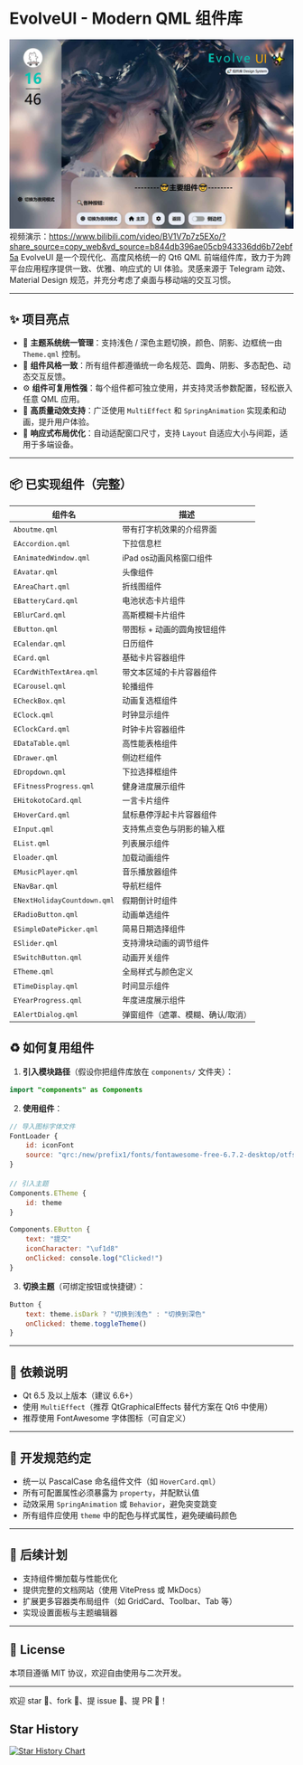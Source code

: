 # EvolveUI - Modern QML 组件库

![EvolveUI Demo](./1.jpg)
视频演示：https://www.bilibili.com/video/BV1V7p7z5EXo/?share_source=copy_web&vd_source=b844db396ae05cb943336dd6b72ebf5a
EvolveUI 是一个现代化、高度风格统一的 Qt6 QML 前端组件库，致力于为跨平台应用程序提供一致、优雅、响应式的 UI 体验。灵感来源于 Telegram 动效、Material Design 规范，并充分考虑了桌面与移动端的交互习惯。

---

## ✨ 项目亮点

- 🔧 **主题系统统一管理**：支持浅色 / 深色主题切换，颜色、阴影、边框统一由 `Theme.qml` 控制。  
- 🎨 **组件风格一致**：所有组件都遵循统一命名规范、圆角、阴影、多态配色、动态交互反馈。  
- ⚙️ **组件可复用性强**：每个组件都可独立使用，并支持灵活参数配置，轻松嵌入任意 QML 应用。  
- 🎯 **高质量动效支持**：广泛使用 `MultiEffect` 和 `SpringAnimation` 实现柔和动画，提升用户体验。  
- 📐 **响应式布局优化**：自动适配窗口尺寸，支持 `Layout` 自适应大小与间距，适用于多端设备。  

---

## 📦 已实现组件（完整）

| 组件名                | 描述                                   |
|-----------------------|----------------------------------------|
| `Aboutme.qml`          | 带有打字机效果的介绍界面                |
| `EAccordion.qml`       | 下拉信息栏                             |
| `EAnimatedWindow.qml`  | iPad os动画风格窗口组件                 |
| `EAvatar.qml`          | 头像组件                               |
| `EAreaChart.qml`       | 折线图组件                              |
| `EBatteryCard.qml`     | 电池状态卡片组件                        |
| `EBlurCard.qml`        | 高斯模糊卡片组件                        |
| `EButton.qml`          | 带图标 + 动画的圆角按钮组件              |
| `ECalendar.qml`        | 日历组件                                |
| `ECard.qml`            | 基础卡片容器组件                        |
| `ECardWithTextArea.qml`| 带文本区域的卡片容器组件                |
| `ECarousel.qml`        | 轮播组件                                |
| `ECheckBox.qml`        | 动画复选框组件                          |
| `EClock.qml`           | 时钟显示组件                            |
| `EClockCard.qml`       | 时钟卡片容器组件                        |
| `EDataTable.qml`       | 高性能表格组件                           |
| `EDrawer.qml`          | 侧边栏组件                              |
| `EDropdown.qml`        | 下拉选择框组件                           |
| `EFitnessProgress.qml` | 健身进度展示组件                        |
| `EHitokotoCard.qml`    | 一言卡片组件                            |
| `EHoverCard.qml`       | 鼠标悬停浮起卡片容器组件                |
| `EInput.qml`           | 支持焦点变色与阴影的输入框              |
| `EList.qml`            | 列表展示组件                            |
| `Eloader.qml`           | 加载动画组件                  |
| `EMusicPlayer.qml`     | 音乐播放器组件                          |
| `ENavBar.qml`          | 导航栏组件                              |
| `ENextHolidayCountdown.qml` | 假期倒计时组件                   |
| `ERadioButton.qml`     | 动画单选组件                            |
| `ESimpleDatePicker.qml`| 简易日期选择组件                        |
| `ESlider.qml`          | 支持滑块动画的调节组件                  |
| `ESwitchButton.qml`    | 动画开关组件                            |
| `ETheme.qml`           | 全局样式与颜色定义                      |
| `ETimeDisplay.qml`     | 时间显示组件                            |
| `EYearProgress.qml`    | 年度进度展示组件                        |
| `EAlertDialog.qml`     | 弹窗组件（遮罩、模糊、确认/取消）       |


## ♻️ 如何复用组件

1. **引入模块路径**（假设你把组件库放在 `components/` 文件夹）：

```qml
import "components" as Components
````

2. **使用组件**：

```qml
// 导入图标字体文件
FontLoader {
    id: iconFont
    source: "qrc:/new/prefix1/fonts/fontawesome-free-6.7.2-desktop/otfs/Font Awesome 6 Free-Solid-900.otf"
}

// 引入主题
Components.ETheme {
    id: theme
}
```

```qml
Components.EButton {
    text: "提交"
    iconCharacter: "\uf1d8"
    onClicked: console.log("Clicked!")
}
```

3. **切换主题**（可绑定按钮或快捷键）：

```qml
Button {
    text: theme.isDark ? "切换到浅色" : "切换到深色"
    onClicked: theme.toggleTheme()
}
```

---

## 📌 依赖说明

* Qt 6.5 及以上版本（建议 6.6+）
* 使用 `MultiEffect`（推荐 QtGraphicalEffects 替代方案在 Qt6 中使用）
* 推荐使用 FontAwesome 字体图标（可自定义）

---

## 🧱 开发规范约定

* 统一以 PascalCase 命名组件文件（如 `HoverCard.qml`）
* 所有可配置属性必须暴露为 `property`，并配默认值
* 动效采用 `SpringAnimation` 或 `Behavior`，避免突变跳变
* 所有组件应使用 `theme` 中的配色与样式属性，避免硬编码颜色

---

## 📮 后续计划

* 支持组件懒加载与性能优化
* 提供完整的文档网站（使用 VitePress 或 MkDocs）
* 扩展更多容器类布局组件（如 GridCard、Toolbar、Tab 等）
* 实现设置面板与主题编辑器

---

## 📜 License

本项目遵循 MIT 协议，欢迎自由使用与二次开发。

---

欢迎 star 🌟、fork 🍴、提 issue 💬、提 PR 🔧！

## Star History

[![Star History Chart](https://api.star-history.com/svg?repos=sudoevolve/EvolveUI&type=Date)](https://www.star-history.com/#sudoevolve/EvolveUI&Date)
